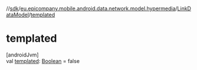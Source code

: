 //[sdk](../../../index.md)/[eu.epicompany.mobile.android.data.network.model.hypermedia](../index.md)/[LinkDataModel](index.md)/[templated](templated.md)

# templated

[androidJvm]\
val [templated](templated.md): [Boolean](https://kotlinlang.org/api/latest/jvm/stdlib/kotlin/-boolean/index.html) = false
